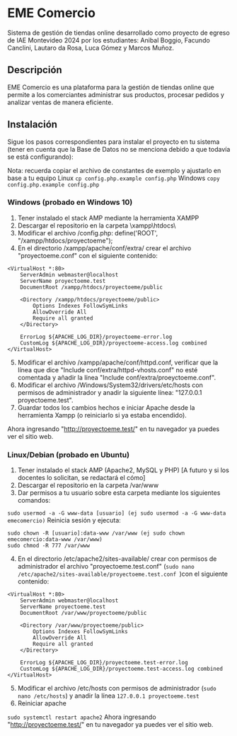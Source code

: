 # EME Comercio

Sistema de gestión de tiendas online desarrollado como proyecto de egreso de IAE Montevideo 2024 por los estudiantes: Anibal Boggio, Facundo Canclini, Lautaro da Rosa, Luca Gómez y Marcos Muñoz.

## Descripción

EME Comercio es una plataforma para la gestión de tiendas online que permite a los comerciantes administrar sus productos, procesar pedidos y analizar ventas de manera eficiente.

## Instalación

Sigue los pasos correspondientes para instalar el proyecto en tu sistema (tener en cuenta que la Base de Datos no se menciona debido a que todavía se está configurando):

Nota: recuerda copiar el archivo de constantes de exemplo y ajustarlo en base a tu equipo
Linux `cp config.php.example config.php`
Windows `copy config.php.example config.php`

### Windows (probado en Windows 10)

1. Tener instalado el stack AMP mediante la herramienta XAMPP
2. Descargar el repositorio en la carpeta \xampp\htdocs\
3. Modificar el archivo /config.php: define('ROOT', "/xampp/htdocs/proyectoeme");
4. En el directorio /xampp/apache/conf/extra/ crear el archivo "proyectoeme.conf" con el siguiente contenido:

```
<VirtualHost *:80>
    ServerAdmin webmaster@localhost
    ServerName proyectoeme.test
    DocumentRoot /xampp/htdocs/proyectoeme/public

    <Directory /xampp/htdocs/proyectoeme/public>
        Options Indexes FollowSymLinks
        AllowOverride All
        Require all granted
    </Directory>

    ErrorLog ${APACHE_LOG_DIR}/proyectoeme-error.log
    CustomLog ${APACHE_LOG_DIR}/proyectoeme-access.log combined
</VirtualHost>
```

5. Modificar el archivo /xampp/apache/conf/httpd.conf, verificar que la línea que dice "Include conf/extra/httpd-vhosts.conf" no esté comentada y añadir la línea "Include conf/extra/proeyctoeme.conf".
6. Modificar el archivo /Windows/System32/drivers/etc/hosts con permisos de administrador y anadir la siguiente línea: "127.0.0.1 proyectoeme.test".
7. Guardar todos los cambios hechos e iniciar Apache desde la herramienta Xampp (o reiniciarlo si ya estaba encendido).

Ahora ingresando "http://proyectoeme.test/" en tu navegador ya puedes ver el sitio web.

### Linux/Debian (probado en Ubuntu)

1. Tener instalado el stack AMP (Apache2, MySQL y PHP) [A futuro y si los docentes lo solicitan, se redactará el cómo]
2. Descargar el repositorio en la carpeta /var/www
3. Dar permisos a tu usuario sobre esta carpeta mediante los siguientes comandos:

`sudo usermod -a -G www-data [usuario] (ej sudo usermod -a -G www-data emecomercio)`
Reinicia sesión y ejecuta:

```
sudo chown -R [usuario]:data-www /var/www (ej sudo chown emecomercio:data-www /var/www)
sudo chmod -R 777 /var/www
```

4. En el directorio /etc/apache2/sites-available/ crear con permisos de administrador el archivo "proyectoeme.test.conf" (`sudo nano /etc/apache2/sites-available/proyectoeme.test.conf `)con el siguiente contenido:

```
<VirtualHost *:80>
    ServerAdmin webmaster@localhost
    ServerName proyectoeme.test
    DocumentRoot /var/www/proyectoeme/public

    <Directory /var/www/proyectoeme/public>
        Options Indexes FollowSymLinks
        AllowOverride All
        Require all granted
    </Directory>

    ErrorLog ${APACHE_LOG_DIR}/proyectoeme.test-error.log
    CustomLog ${APACHE_LOG_DIR}/proyectoeme.test-access.log combined
</VirtualHost>
```

5. Modificar el archivo /etc/hosts con permisos de administrador (`sudo nano /etc/hosts`) y anadir la línea `127.0.0.1 proyectoeme.test`
6. Reiniciar apache

`sudo systemctl restart apache2`
Ahora ingresando "http://proyectoeme.test/" en tu navegador ya puedes ver el sitio web.
